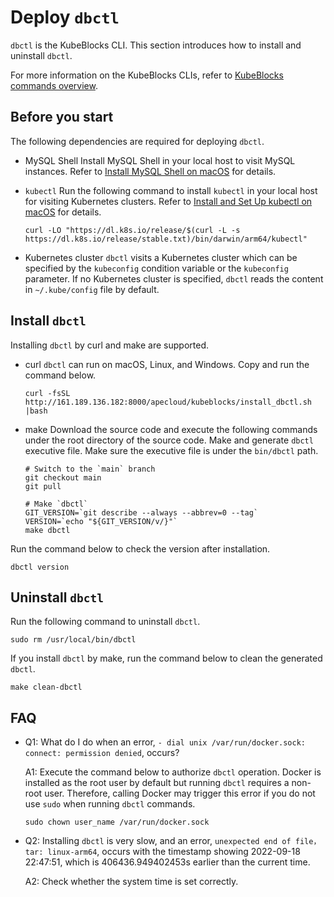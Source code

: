 # Deploy `dbctl`

`dbctl` is the KubeBlocks CLI. This section introduces how to install and uninstall `dbctl`. 

For more information on the KubeBlocks CLIs, refer to [KubeBlocks commands overview](../cli/kubeblocks%20commands%20overview.md).

## Before you start

The following dependencies are required for deploying `dbctl`.

- MySQL Shell
  Install MySQL Shell in your local host to visit MySQL instances. Refer to [Install MySQL Shell on macOS](https://dev.mysql.com/doc/mysql-shell/8.0/en/mysql-shell-install-macos-quick.html) for details.

- `kubectl`
  Run the following command to install `kubectl` in your local host for visiting Kubernetes clusters. Refer to [Install and Set Up kubectl on macOS](https://kubernetes.io/docs/tasks/tools/install-kubectl-macos/) for details.

    ```
    curl -LO "https://dl.k8s.io/release/$(curl -L -s https://dl.k8s.io/release/stable.txt)/bin/darwin/arm64/kubectl"
    ```

- Kubernetes cluster
  `dbctl` visits a Kubernetes cluster which can be specified by the `kubeconfig` condition variable or the `kubeconfig` parameter. If no Kubernetes cluster is specified, `dbctl` reads the content in `~/.kube/config` file by default.

## Install `dbctl`

Installing `dbctl` by curl and make are supported.

- curl
  `dbctl` can run on macOS, Linux, and Windows. Copy and run the command below.
  ```
  curl -fsSL http://161.189.136.182:8000/apecloud/kubeblocks/install_dbctl.sh |bash
  ```

- make
  Download the source code and execute the following commands under the root directory of the source code. Make and generate `dbctl` executive file. Make sure the executive file is under the `bin/dbctl` path.

    ```
    # Switch to the `main` branch
    git checkout main
    git pull

    # Make `dbctl`
    GIT_VERSION=`git describe --always --abbrev=0 --tag`
    VERSION=`echo "${GIT_VERSION/v/}"`
    make dbctl
    ```

Run the command below to check the version after installation.

```
dbctl version
```

## Uninstall `dbctl`

Run the following command to uninstall `dbctl`.

```
sudo rm /usr/local/bin/dbctl
```

If you install `dbctl` by make, run the command below to clean the generated `dbctl`.

```
make clean-dbctl
```

## FAQ

- Q1: What do I do when an error, `- dial unix /var/run/docker.sock: connect: permission denied`, occurs?
  
  A1: 
  Execute the command below to authorize `dbctl` operation. 
  Docker is installed as the root user by default but running `dbctl` requires a non-root user. Therefore, calling Docker may trigger this error if you do not use `sudo` when running `dbctl` commands.

  ```
  sudo chown user_name /var/run/docker.sock
  ```

- Q2: Installing `dbctl` is very slow, and an error, `unexpected end of file，tar: linux-arm64`, occurs with the timestamp showing 2022-09-18 22:47:51, which is 406436.949402453s earlier than the current time.
  
  A2:
  Check whether the system time is set correctly.